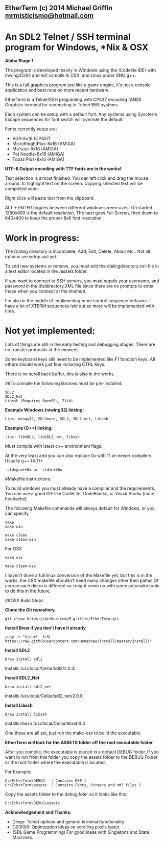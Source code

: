## EtherTerm (c) 2014 Michael Griffin <mrmisticismo@hotmail.com>
# An SDL2 Telnet / SSH terminal program for Windows, *Nix & OSX

**Alpha Stage 1**

The program is developed mainly in Windows using the (Codelite IDE) with
mwing32/64 and will compile in OSX, and Linux under GNU g++.

This is a full graphics program just like a game engine, it's not a
console application and best runs on more recent hardware.

EtherTerm is a Telnet/SSH programing with CP437 encoding (ANSI) Graphics terminal
for connecting to Telnet BBS systems.

Each system can be setup with a default font.  Any systems using Syncterm
Escape sequences for font switch will override the default.

Fonts currently setup are:

+ VGA-8x16             (CP437)
+ MicroKnightPlus-8x16 (AMIGA)
+ Mo'soul-8x16         (AMIGA)
+ Pot Noodle-8x16      (AMIGA)
+ Topaz Plus-8x16      (AMIGA)

**UTF-8 Output encoding with TTF fonts are in the works!**

Text selection is almost finished. You can left click and drag the mouse around.
to highlight text on the screen. Copying selected text will be completed soon.

Right click will paste text from the clipboard.

ALT + ENTER toggles between different window screen sizes.
On started 1280x800 is the default resolution, The next goes Full Screen, then down
to 640x400 to keep the proper 8x6 font resolution.

# Work in progress:

The Dialing directory is incomplete, Add, Edit, Delete, About etc..
Not all options are setup just yet.

To add new systems or remove, you must edit the dialingdirectory.xml file
in a text editor located in the /assets folder.

If you want to connect to SSH servers, you must supply your username, and password
in the dialdirectory.XML file since there are no prompts to enter these when
you connect at the moment.

I'm also in the middle of implimenting more control sequence behavior.
I have a lot of XTERM sequences laid out so more will be implemented with time.

# Not yet implemented:

Lots of things are still in the early testing and debugging stages.
There are no transfer protocols at the moment.

Some keyboard keys still need to be implemented like F1 function keys.
All others should work just fine including CTRL Keys.

There is no scroll back buffer, this is also in the works.

##To compile the following libraries must be pre-installed:

```
SDL2
SDL2_Net
Libssh (Requires OpenSSL, Zlib)
```

**Example Windows (mwing32) linking:**
```
Libs: mingw32, SDL2main, SDL2, SDL2_net, libssh
```

**Example (G++) linking:**
```
libs: libSDL2, libSDL2_net, libssh
```

Must compile with latest c++ environment flags.

At the very least and you can also replace 0x with 11 on
newer compilers. Usually g++ (4.7)+

```
-std=gnu++0x or -std=c++0x
```

#Makefile instructions:

To build windows you must already have a compiler and the requirements.
You can use a good IDE like CodeLite, CodeBlocks, or Visual Studio (more headache).

The following Makefile commands will always default for Windows, or you can specify.
```
make
make win

make clean
make clean-win
```

For OSX
```
make osx

make clean-osx
```

I haven't done a full linux conversion of the Makefile yet, but this is in the works.
the OSX makefile shouldn't need many changes other then paths! Of course each distro
is different so i might come up with some automake tools to do this in the future.


##OSX Build Steps

**Clone the Git repository.**
```
git clone https://github.com/M-griffin/EtherTerm.git
```

**Install Brew if you don't have it already**
```
ruby -e "$(curl -fsSL https://raw.githubusercontent.com/Homebrew/install/master/install)"
```

**Install SDL2**
```
brew install sdl2
```
Installs /usr/local/Cellar/sdl2/2.0.3:

**Install SDL2_Net**
```
brew install sdl2_net
```
installs /usr/local/Cellar/sdl2_net/2.0.0

**Install Libssh**
```
brew install libssh
```
installs libssh /usr/local/Cellar/libssh6.4

One these are all set, just run the make-osx to build the executable.

**EtherTerm will look for the ASSETS folder off the root executable folder**

After you compile, the executable is placed in a default DEBUG folder.
If you want to run from this folder you copy the assets folder to the DEBUG Folder
or the root folder where the executable is located.

For Example:
```
C:\EtherTerm\DEBUG   ( Contains EXE )
C:\EtherTerm\assets  ( Contains Fonts, Screens and xml files )
```

Copy the assets folder to the debug foler so it looks like this:
```
C:\EtherTerm\DEBUG\assets
```

**Acknowledgement and Thanks:**
+ Dingo:  Telnet options and general terminal functionality
+ G00R00: Optimization ideas on scrolling pixels faster.
+ (SDL Game Programming) For good ideas with Singletons and State Machines.
